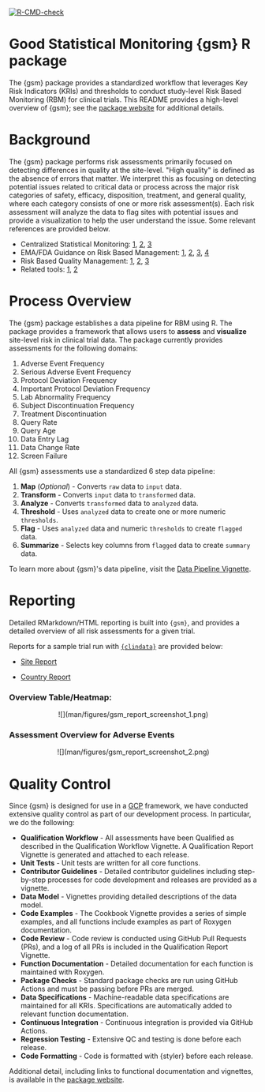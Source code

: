 <!-- badges: start -->

[![R-CMD-check](https://github.com/Gilead-BioStats/gsm/workflows/R-CMD-check-main/badge.svg)](https://github.com/Gilead-BioStats/gsm/actions) 

<!-- badges: end -->

# Good Statistical Monitoring {gsm} R package

The {gsm} package provides a standardized workflow that leverages Key Risk Indicators (KRIs) and thresholds to conduct study-level Risk Based Monitoring (RBM) for clinical trials. This README provides a high-level overview of {gsm}; see the [package website](https://gilead-biostats.github.io/gsm/) for additional details.


# Background 

The {gsm} package performs risk assessments primarily focused on detecting differences in quality at the site-level. "High quality" is defined as the absence of errors that matter. We interpret this as focusing on detecting potential issues related to critical data or process across the major risk categories of safety, efficacy, disposition, treatment, and general quality, where each category consists of one or more risk assessment(s). Each risk assessment will analyze the data to flag sites with potential issues and provide a visualization to help the user understand the issue. Some relevant references are provided below. 

- Centralized Statistical Monitoring: [1](https://documents.pub/reader/full/centralized-statistical-monitoring-to-detect-data-integrity-issues-statisticalcentralized), [2](https://www.ncbi.nlm.nih.gov/pmc/articles/PMC7308734/), [3](https://www.magiworld.org/Journal/2014/1411_Centralized.pdf)
- EMA/FDA Guidance on Risk Based Management: [1](https://www.fda.gov/media/121479/download), [2](https://www.fda.gov/media/116754/download), [3](https://www.fda.gov/media/129527/download), [4](https://www.ema.europa.eu/en/documents/scientific-guideline/reflection-paper-risk-based-quality-management-clinical-trials_en.pdf)
- Risk Based Quality Management: [1](https://www.acrohealth.org/wp-content/uploads/2019/10/CRO-Forum-RBQM-Oversight-Paper-FINAL-Oct-2019.pdf), [2](http://www.transceleratebiopharmainc.com/wp-content/uploads/2017/09/Risk-Based-Quality-Managment.pdf), [3](https://www.magiworld.org/Journal/2014/1411_Centralized.pdf)
- Related tools: [1](https://cluepoints.com/), [2](https://www.saama.com/case-study/rbm-success-story/)

# Process Overview

The {gsm} package establishes a data pipeline for RBM using R. The package provides a framework that allows users to **assess** and **visualize** site-level risk in clinical trial data. The package currently provides assessments for the following domains:

1.  Adverse Event Frequency
2.  Serious Adverse Event Frequency
3.  Protocol Deviation Frequency
4.  Important Protocol Deviation Frequency
5.  Lab Abnormality Frequency
6.  Subject Discontinuation Frequency
7.  Treatment Discontinuation
8.  Query Rate
9.  Query Age
10. Data Entry Lag
11. Data Change Rate
12. Screen Failure

All {gsm} assessments use a standardized 6 step data pipeline: 

1.  **Map** (*Optional*) - Converts `raw` data to `input` data.
2.  **Transform** - Converts `input` data to `transformed` data.
3.  **Analyze** - Converts `transformed` data to `analyzed` data.
4.  **Threshold** - Uses `analyzed` data to create one or more numeric `thresholds`.
5.  **Flag** - Uses `analyzed` data and numeric `thresholds` to create `flagged` data.
6.  **Summarize** - Selects key columns from `flagged` data to create `summary` data.

To learn more about {gsm}'s data pipeline, visit the [Data Pipeline Vignette](https://gilead-biostats.github.io/gsm/articles/DataPipeline.html).

# Reporting

Detailed RMarkdown/HTML reporting is built into `{gsm}`, and provides a detailed overview of all risk assessments for a given trial.

Reports for a sample trial run with [`{clindata}`](https://github.com/Gilead-BioStats/clindata) are provided below:

- [Site Report](https://gilead-biostats.github.io/gsm/reports/StandardReportSite.html)

- [Country Report](https://gilead-biostats.github.io/gsm/reports/StandardReportCountry.html)

### Overview Table/Heatmap:

<center>
![](man/figures/gsm_report_screenshot_1.png)
</center>

### Assessment Overview for Adverse Events

<center>
![](man/figures/gsm_report_screenshot_2.png)
</center>

# Quality Control

Since {gsm} is designed for use in a [GCP](https://en.wikipedia.org/wiki/Good_clinical_practice) framework, we have conducted extensive quality control as part of our development process. In particular, we do the following:  

- **Qualification Workflow** - All assessments have been Qualified as described in the Qualification Workflow Vignette. A Qualification Report Vignette is generated and attached to each release. 
- **Unit Tests** - Unit tests are written for all core functions.
- **Contributor Guidelines** - Detailed contributor guidelines including step-by-step processes for code development and releases are provided as a vignette.
- **Data Model** - Vignettes providing detailed descriptions of the data model.
- **Code Examples** - The Cookbook Vignette provides a series of simple examples, and all functions include examples as part of Roxygen documentation. 
- **Code Review** - Code review is conducted using GitHub Pull Requests (PRs), and a log of all PRs is included in the Qualification Report Vignette.
- **Function Documentation** - Detailed documentation for each function is maintained with Roxygen.
- **Package Checks** - Standard package checks are run using GitHub Actions and must be passing before PRs are merged.
- **Data Specifications** - Machine-readable data specifications are maintained for all KRIs. Specifications are automatically added to relevant function documentation.
- **Continuous Integration** - Continuous integration is provided via GitHub Actions. 
- **Regression Testing** - Extensive QC and testing is done before each release. 
- **Code Formatting** - Code is formatted with {styler} before each release. 
 
Additional detail, including links to functional documentation and vignettes, is available in the [package website](https://gilead-biostats.github.io/gsm/).
